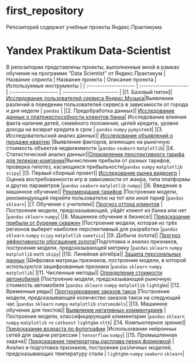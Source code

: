 # first_repository
Репозиторий содержит учебные проекты Яндекс.Практикума
# Yandex Praktikum Data-Scientist
В репозитории представлены проекты, выполненные мной в рамках обучения на программе "Data Scientist" от Яндекс.Практикум
| Название спринта        | Название проекта      | Описание проекта      | Используемые инструменты |
| :--------------------   | :-------------------- | :-------------------- | :----------------------- |
|[1. Базовый питон]| [Исследование пользователей сервиса Яндекс.Музыка](https://github.com/Mikhail-kulis/first_repository/tree/main/Music_big_cities)|Выявление различий в поведении пользователей сервиса в зависимости от города и дня недели | `pandas` |
|[2. Предобработка данных]| [Исследование данных о платежеспособности клиентов банка](https://github.com/Mikhail-kulis/first_repository/tree/main/Bank_borrowers)| Исследование влияния факта наличия детей, семейного положения, целей кредита, уровня дохода на возврат кредита в срок | `pandas` `numpy` `pymystem3`|
|[3. Исследовательский анализ данных]| [Исследование объявлений о продаже квартир](https://github.com/Mikhail-kulis/first_repository/tree/main/Sale_of_flats) |Выявление факторов, влияющих на рыночную стоимость объектов недвижимости |`pandas` `seaborn` `matplotlib`|
|[4. Статистический анализ данных]|[Определение перспективного тарифа для телеком-компании](https://github.com/Mikhail-kulis/first_repository/tree/main/Mobile_phone_tariffs)|Вычисление прибыли от разных тарифов, проверка гипотез, касающихся прибыльности|`pandas` `numpy` `matplotlib` `scipy`|
|[5. Первый сборный проект]| [Исследование рынка видеоигр](https://github.com/Mikhail-kulis/first_repository/tree/main/Analysis_of_games) |Оценка востребованности игр в зависимости от жанра, типа платформы и других параметров |`pandas`  `seaborn` `matplotlib` `numpy`|
|[6. Введение в машинное обучение]| [Рекомендация тарифов](https://github.com/Mikhail-kulis/first_repository/tree/main/Tariffs_ml) |Построение модели, рекомендующей перейти пользователю на тот или иной тариф |`pandas`  `sklearn`|
|[7. Обучение с учителем]| [Прогноз оттока клиентов](https://github.com/Mikhail-kulis/first_repository/tree/main/customer_outflow) |Построение модели, предсказывающей, уйдёт клиент из банка или нет |`pandas`  `sklearn`  `numpy`|
|[8. Машинное обучение в бизнесе]| [Предсказание прибыли от бурения скважин](https://github.com/Mikhail-kulis/first_repository/tree/main/Deposits_of_oil) |Построение модели, которая из трёх регионов выберет наиболее перспективный для разработки |`pandas`  `sklearn`  `numpy`  `scipy`  `matplotlib`  `sweetviz`|
|[9. Добыча золота]| [Прогноз эффективности обогащения золота](https://github.com/Mikhail-kulis/first_repository/tree/main/Gold_recovery)|Подготовка и анализ признаков, построение модели, предсказывающей метрику |`pandas`  `sklearn`  `numpy`  `matplotlib`  `math`  `skipy`|
|[10. Линейная алгебра]| [Защита персональных данных](https://github.com/Mikhail-kulis/first_repository/tree/main/Data_protection) |Шифровка матрицы признаков, построение модели, в которой используются зашифрованные признаки  |`pandas`  `sklearn`  `numpy`  `matplotlib`|
|[11. Численные методы]| [Определение стоимости автомобилей](https://github.com/Mikhail-kulis/first_repository/tree/main/Numerical_methods) |Построение модели, предсказывающей рыночную стоимость автомобиля |`pandas`  `sklearn`  `numpy`  `matplotlib`  `lightgbm`|
|[12. Временные ряды]| [Прогнозирование заказов такси](https://github.com/Mikhail-kulis/first_repository/tree/main/Time_series) |Построение модели, предсказывающей количество заказов такси на следующий час |`pandas`  `sklearn`  `numpy`  `matplotlib`  `statsmodels`|
|[13. Машинное обучение для текстов]| [Выявление негативных комментариев](https://github.com/Mikhail-kulis/first_repository/tree/main/ML_on_texts) |Построение модели, классифицирующей комментарии |`pandas`  `sklearn`  `numpy`  `matplotlib`  `re` `catboost`  `lightgbm` `nltk`|
|[14. Компьютерное зрение]| [Предсказание возраста по фотографии](https://github.com/Mikhail-kulis/first_repository/tree/main/Computer_vision) |Использование нейронных сетей для задачи регрессии | `tensorflow`  `numpy`|
|[15. Промышленная задача]| [Предсказание температуры расплава перед формовкой](https://github.com/Mikhail-kulis/first_repository/tree/main/melting_of_steel) | Анализ и подготовка признаков, построение различных моделей, предсказывающих температуру стали | `lightgbm`  `numpy`  `seaborn`  `sklearn`|
